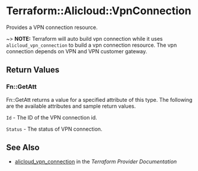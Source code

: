 # Terraform::Alicloud::VpnConnection

Provides a VPN connection resource.

~> **NOTE:** Terraform will auto build vpn connection while it uses `alicloud_vpn_connection` to build a vpn connection resource.
             The vpn connection depends on VPN and VPN customer gateway.

## Return Values

### Fn::GetAtt

Fn::GetAtt returns a value for a specified attribute of this type. The following are the available attributes and sample return values.

`Id` - The ID of the VPN connection id.

`Status` - The status of VPN connection.

## See Also

* [alicloud_vpn_connection](https://www.terraform.io/docs/providers/alicloud/r/vpn_connection.html) in the _Terraform Provider Documentation_